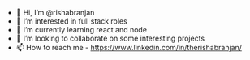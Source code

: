 - 👋 Hi, I’m @rishabranjan
- 👀 I’m interested in full stack roles
- 🌱 I’m currently learning react and node 
- 💞️ I’m looking to collaborate on some interesting projects
- 📫 How to reach me - https://www.linkedin.com/in/therishabranjan/

<!---
rishabranjan/rishabranjan is a ✨ special ✨ repository because its `README.md` (this file) appears on your GitHub profile.
You can click the Preview link to take a look at your changes.
--->
